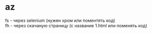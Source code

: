 # az    
fs - через selenium (нужен хром или поментять код)  
fh - через скачаную страницу (с название 1.html или поменять код)  
